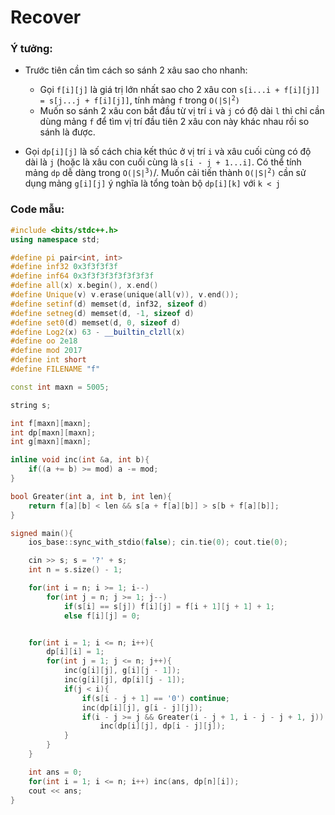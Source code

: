 # Recover

### Ý tưởng:
- Trước tiên cần tìm cách so sánh 2 xâu sao cho nhanh:
	+ Gọi `f[i][j]` là giá trị lớn nhất sao cho 2 xâu con `s[i...i + f[i][j]] = s[j...j + f[i][j]]`, tính mảng `f` trong <code>O(|S|<sup>2</sup>)</code>
	+ Muốn so sánh 2 xâu con bắt đầu từ vị trí `i` và `j` có độ dài `l` thì chỉ cần dùng mảng `f` để tìm vị trí đầu tiên 2 xâu con này khác nhau rồi so sánh là được.

- Gọi `dp[i][j]` là số cách chia kết thúc ở vị trí `i` và xâu cuối cùng có độ dài là `j` (hoặc là xâu con cuối cùng là `s[i - j + 1...i]`. Có thể tính mảng `dp` dễ dàng trong  <code>O(|S|<sup>3</sup>)</code>/. Muốn cải tiến thành  <code>O(|S|<sup>2</sup>)</code> cần sử dụng mảng `g[i][j]` ý nghĩa là tổng toàn bộ `dp[i][k]` với `k < j`

### Code mẫu:
```c++
#include <bits/stdc++.h>
using namespace std;

#define pi pair<int, int>
#define inf32 0x3f3f3f3f
#define inf64 0x3f3f3f3f3f3f3f3f
#define all(x) x.begin(), x.end()
#define Unique(v) v.erase(unique(all(v)), v.end());
#define setinf(d) memset(d, inf32, sizeof d)
#define setneg(d) memset(d, -1, sizeof d)
#define set0(d) memset(d, 0, sizeof d)
#define Log2(x) 63 - __builtin_clzll(x)
#define oo 2e18
#define mod 2017
#define int short
#define FILENAME "f"

const int maxn = 5005;

string s;

int f[maxn][maxn];
int dp[maxn][maxn];
int g[maxn][maxn];

inline void inc(int &a, int b){
    if((a += b) >= mod) a -= mod;
}

bool Greater(int a, int b, int len){
    return f[a][b] < len && s[a + f[a][b]] > s[b + f[a][b]];
}

signed main(){
    ios_base::sync_with_stdio(false); cin.tie(0); cout.tie(0);

    cin >> s; s = '?' + s;
    int n = s.size() - 1;

    for(int i = n; i >= 1; i--)
        for(int j = n; j >= 1; j--)
            if(s[i] == s[j]) f[i][j] = f[i + 1][j + 1] + 1;
            else f[i][j] = 0;


    for(int i = 1; i <= n; i++){
        dp[i][i] = 1;
        for(int j = 1; j <= n; j++){
            inc(g[i][j], g[i][j - 1]);
            inc(g[i][j], dp[i][j - 1]);
            if(j < i){
                if(s[i - j + 1] == '0') continue;
                inc(dp[i][j], g[i - j][j]);
                if(i - j >= j && Greater(i - j + 1, i - j - j + 1, j))
                    inc(dp[i][j], dp[i - j][j]);
            }
        }
    }

    int ans = 0;
    for(int i = 1; i <= n; i++) inc(ans, dp[n][i]);
    cout << ans;
}

```

